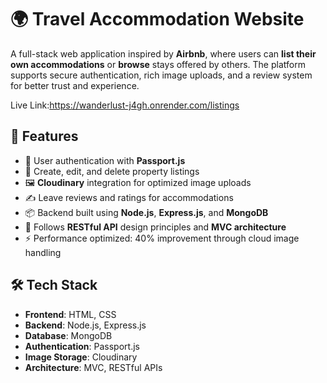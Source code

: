 # 🌍 Travel Accommodation Website

A full-stack web application inspired by **Airbnb**, where users can **list their own accommodations** or **browse** stays offered by others. The platform supports secure authentication, rich image uploads, and a review system for better trust and experience.

Live Link:https://wanderlust-j4gh.onrender.com/listings

## 🚀 Features

- 🔐 User authentication with **Passport.js**
- 🏡 Create, edit, and delete property listings
- 🖼️ **Cloudinary** integration for optimized image uploads
- ✍️ Leave reviews and ratings for accommodations
- 📦 Backend built using **Node.js**, **Express.js**, and **MongoDB**
- 🧭 Follows **RESTful API** design principles and **MVC architecture**
- ⚡ Performance optimized: 40% improvement through cloud image handling

## 🛠️ Tech Stack

- **Frontend**: HTML, CSS
- **Backend**: Node.js, Express.js
- **Database**: MongoDB
- **Authentication**: Passport.js
- **Image Storage**: Cloudinary
- **Architecture**: MVC, RESTful APIs

